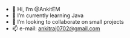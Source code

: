 - 👋 Hi, I’m @AnkitEM
- 🌱 I’m currently learning Java
- 💞️ I’m looking to collaborate on small projects
- 📫 e-mail: ankitraj0702@gmail.com

<!---
AnkitEM/AnkitEM is a ✨ special ✨ repository because its `README.md` (this file) appears on your GitHub profile.
You can click the Preview link to take a look at your changes.
--->
